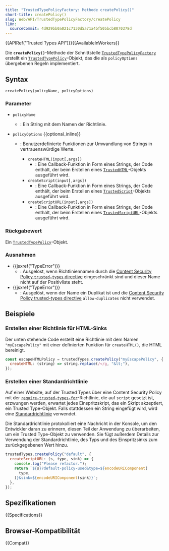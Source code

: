 ```yaml
---
title: "TrustedTypePolicyFactory: Methode createPolicy()"
short-title: createPolicy()
slug: Web/API/TrustedTypePolicyFactory/createPolicy
l10n:
  sourceCommit: 4d929bb0a021c7130d5a71a4bf505bcb8070378d
---
```


{{APIRef("Trusted Types API")}}{{AvailableInWorkers}}

Die **`createPolicy()`**-Methode der Schnittstelle [`TrustedTypePolicyFactory`](/de/docs/Web/API/TrustedTypePolicyFactory) erstellt ein [`TrustedTypePolicy`](/de/docs/Web/API/TrustedTypePolicy)-Objekt, das die als `policyOptions` übergebenen Regeln implementiert.

## Syntax

```js-nolint
createPolicy(policyName, policyOptions)
```

### Parameter

- `policyName`
  - : Ein String mit dem Namen der Richtlinie.
- `policyOptions` {{optional_inline}}

  - : Benutzerdefinierte Funktionen zur Umwandlung von Strings in vertrauenswürdige Werte.

    - `createHTML(input[,args])`
      - : Eine Callback-Funktion in Form eines Strings, der Code enthält, der beim Erstellen eines [`TrustedHTML`](/de/docs/Web/API/TrustedHTML)-Objekts ausgeführt wird.
    - `createScript(input[,args])`
      - : Eine Callback-Funktion in Form eines Strings, der Code enthält, der beim Erstellen eines [`TrustedScript`](/de/docs/Web/API/TrustedScript)-Objekts ausgeführt wird.
    - `createScriptURL(input[,args])`
      - : Eine Callback-Funktion in Form eines Strings, der Code enthält, der beim Erstellen eines [`TrustedScriptURL`](/de/docs/Web/API/TrustedScriptURL)-Objekts ausgeführt wird.

### Rückgabewert

Ein [`TrustedTypePolicy`](/de/docs/Web/API/TrustedTypePolicy)-Objekt.

### Ausnahmen

- {{jsxref("TypeError")}}
  - : Ausgelöst, wenn Richtliniennamen durch die [Content Security Policy `trusted-types` directive](/de/docs/Web/HTTP/Reference/Headers/Content-Security-Policy/trusted-types) eingeschränkt sind und dieser Name nicht auf der Positivliste steht.
- {{jsxref("TypeError")}}
  - : Ausgelöst, wenn der Name ein Duplikat ist und die [Content Security Policy trusted-types directive](/de/docs/Web/HTTP/Reference/Headers/Content-Security-Policy/trusted-types) `allow-duplicates` nicht verwendet.

## Beispiele

### Erstellen einer Richtlinie für HTML-Sinks

Der unten stehende Code erstellt eine Richtlinie mit dem Namen `"myEscapePolicy"` mit einer definierten Funktion für `createHTML()`, die HTML bereinigt.

```js
const escapeHTMLPolicy = trustedTypes.createPolicy("myEscapePolicy", {
  createHTML: (string) => string.replace(/</g, "&lt;"),
});
```

### Erstellen einer Standardrichtlinie

Auf einer Website, auf der Trusted Types über eine Content Security Policy mit der [`require-trusted-types-for`](/de/docs/Web/HTTP/Reference/Headers/Content-Security-Policy/require-trusted-types-for)-Richtlinie, die auf `script` gesetzt ist, erzwungen werden, erwartet jedes Einspritzskript, das ein Skript akzeptiert, ein Trusted Type-Objekt. Falls stattdessen ein String eingefügt wird, wird eine [Standardrichtlinie](/de/docs/Web/API/Trusted_Types_API#the_default_policy) verwendet.

Die Standardrichtlinie protokolliert eine Nachricht in der Konsole, um den Entwickler daran zu erinnern, diesen Teil der Anwendung zu überarbeiten, um ein Trusted Type-Objekt zu verwenden. Sie fügt außerdem Details zur Verwendung der Standardrichtlinie, des Typs und des Einspritzsinks zum zurückgegebenen Wert hinzu.

```js
trustedTypes.createPolicy("default", {
  createScriptURL: (s, type, sink) => {
    console.log("Please refactor.");
    return `${s}?default-policy-used&type=${encodeURIComponent(
      type,
    )}&sink=${encodeURIComponent(sink)}`;
  },
});
```

## Spezifikationen

{{Specifications}}

## Browser-Kompatibilität

{{Compat}}
